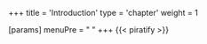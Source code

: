 +++
title = 'Introduction'
type = 'chapter'
weight = 1

[params]
  menuPre = "<i class='fa-fw fas fa-star'></i> "
+++
{{< piratify >}}